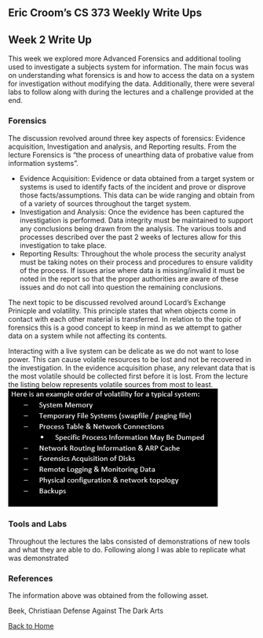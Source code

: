 ## Eric Croom’s CS 373 Weekly Write Ups

## Week 2 Write Up
This week we explored more Advanced Forensics and additional tooling used to investigate a subjects system for information.  The main focus was on understanding what forensics is and how to access the data on a system for investigation without modifying the data.  Additionally, there were several labs to follow along with during the lectures and a challenge provided at the end.

### Forensics
The discussion revolved around three key aspects of forensics:  Evidence acquisition, Investigation and analysis, and Reporting results.  From the lecture Forensics is “the process of unearthing data of probative value from information systems”.
- Evidence Acquisition:  Evidence or data obtained from a target system or systems is used to identify facts of the incident and prove or disprove those facts/assumptions.  This data can be wide ranging and obtain from of a variety of sources throughout the target system.
- Investigation and Analysis:  Once the evidence has been captured the investigation is performed.  Data integrity must be maintained to support any conclusions being drawn from the analysis.  The various tools and processes described over the past 2 weeks of lectures allow for this investigation to take place.
- Reporting Results:  Throughout the whole process the security analyst must be taking notes on their process and procedures to ensure validity of the process.  If issues arise where data is missing/invalid it must be noted in the report so that the proper authorities are aware of these issues and do not call into question the remaining conclusions.

The next topic to be discussed revolved around Locard’s Exchange Prinicple and volatility.  This principle states that when objects come in contact with each other material is transferred.  In relation to the topic of forensics this is a good concept to keep in mind as we attempt to gather data on a system while not affecting its contents.

Interacting with a live system can be delicate as we do not want to lose power.  This can cause volatile resources to be lost and not be recovered in the investigation.  In the evidence acquisition phase, any relevant data that is the most volatile should be collected first before it is lost.  From the lecture the listing below represents volatile sources from most to least.
![Volatility List](/images/volList.png)

### Tools and Labs
Throughout the lectures the labs consisted of demonstrations of new tools and what they are able to do.  Following along I was able to replicate what was demonstrated

### References
The information above was obtained from the following asset.

Beek, Christiaan Defense Against The Dark Arts


<a href="../">Back to Home</a>


